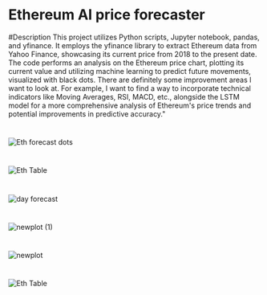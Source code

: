# Ethereum AI price forecaster

#Description
This project utilizes Python scripts, Jupyter notebook, pandas, and yfinance. It employs the yfinance library to extract Ethereum data from Yahoo Finance, showcasing its current price from 2018 to the present date. The code performs an analysis on the Ethereum price chart, plotting its current value and utilizing machine learning to predict future movements, visualized with black dots. There are definitely some improvement areas I want to look at. For example, I want to find a way to incorporate technical indicators like Moving Averages, RSI, MACD, etc., alongside the LSTM model for a more comprehensive analysis of Ethereum's price trends and potential improvements in predictive accuracy."

#
![Eth forecast dots](https://user-images.githubusercontent.com/97313664/185477053-a7ea91b5-e148-4728-8b5b-a5d29b6d9494.png)

#
![Eth Table](https://user-images.githubusercontent.com/97313664/185477088-40543bbe-181d-476b-8c97-dd863d06e486.png)
#

![day forecast](https://user-images.githubusercontent.com/97313664/185477128-2405ce5f-5691-42ec-9664-51bdb061a3c7.png)
#
![newplot (1)](https://user-images.githubusercontent.com/97313664/185477154-d13263c4-a3e7-402d-9955-7949e15e1e88.png)
#
![newplot](https://user-images.githubusercontent.com/97313664/185477178-e4547e87-a131-4870-9eb9-6d6875e8e52a.png)
#
![Eth Table](https://user-images.githubusercontent.com/97313664/185477198-5df3a2c8-1ed2-422d-ad08-33f11f8fd369.png)
